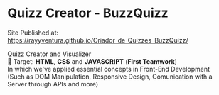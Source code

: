 # Quizz Creator - BuzzQuizz
Site Published at: https://rayyventura.github.io/Criador_de_Quizzes_BuzzQuizz/


Quizz Creator and Visualizer </br>
🎯 Target: **HTML**, **CSS** and **JAVASCRIPT** (**First Teamwork**)</br>
In which we've applied essential concepts in Front-End Development </br>
(Such as DOM Manipulation, Responsive Design, Comunication with a Server through APIs and more)
